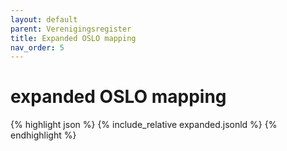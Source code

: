 ```yaml
---
layout: default
parent: Verenigingsregister
title: Expanded OSLO mapping
nav_order: 5
---
```


# expanded OSLO mapping

{% highlight json %}
{% include_relative  expanded.jsonld %}
{% endhighlight %}